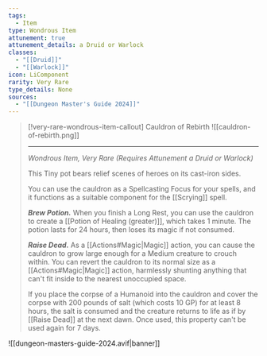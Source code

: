 ```yaml
---
tags:
  - Item
type: Wondrous Item
attunement: true
attunement_details: a Druid or Warlock
classes:
  - "[[Druid]]"
  - "[[Warlock]]"
icon: LiComponent
rarity: Very Rare
type_details: None
sources:
  - "[[Dungeon Master's Guide 2024]]"
---
```

>[!very-rare-wondrous-item-callout] Cauldron of Rebirth
>![[cauldron-of-rebirth.png]]
>
>- - -
>_Wondrous Item, Very Rare (Requires Attunement a Druid or Warlock)_
>
>This Tiny pot bears relief scenes of heroes on its cast-iron sides.
>
>You can use the cauldron as a Spellcasting Focus for your spells, and it functions as a suitable component for the [[Scrying]] spell.
>
>**_Brew Potion._** When you finish a Long Rest, you can use the cauldron to create a [[Potion of Healing (greater)]], which takes 1 minute. The potion lasts for 24 hours, then loses its magic if not consumed.
>
>**_Raise Dead._** As a [[Actions#Magic\|Magic]] action, you can cause the cauldron to grow large enough for a Medium creature to crouch within. You can revert the cauldron to its normal size as a [[Actions#Magic\|Magic]] action, harmlessly shunting anything that can't fit inside to the nearest unoccupied space.
>
>If you place the corpse of a Humanoid into the cauldron and cover the corpse with 200 pounds of salt (which costs 10 GP) for at least 8 hours, the salt is consumed and the creature returns to life as if by [[Raise Dead]] at the next dawn. Once used, this property can't be used again for 7 days.
>


![[dungeon-masters-guide-2024.avif|banner]]